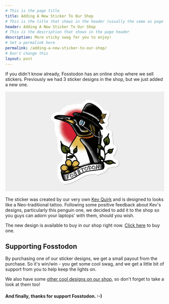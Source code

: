 ```yaml
---
# This is the page title
title: Adding A New Sticker To Our Shop
# This is the title that shows in the header (usually the same as page title)
header: Adding A New Sticker To Our Shop
# This is the description that shows in the page header
description: More sticky swag for you to enjoy!
# Set a permalink here
permalink: /adding-a-new-sticker-to-our-shop/
# Don't change this
layout: post
---
```


If you didn't know already, Fosstodon has an online shop where we sell stickers. Previously we had 3 sticker designs in the shop, but we just added a new one.

![Penguin Sticker](/assets/images/penguin-sticker.png)

The sticker was created by our very own [Kev Quirk](https://fosstodon.org/@kev) and is designed to looks like a Neo-traditional tattoo. Following some positive feedback about Kev's designs, particularly this penguin one, we decided to add it to the shop so you guys can adorn your laptops' with them, should you wish.

The new design is available to buy in our shop right now. [Click here](https://www.designbyhumans.com/shop/sticker/fosstodon-penguin-tattoo/1409991/) to buy one.

## Supporting Fosstodon

By purchasing one of our sticker designs, we get a small payout from the purchase. So it's win/win - you get some cool swag, and we get a little bit of support from you to help keep the lights on.

We also have some [other cool designs on our shop](https://www.designbyhumans.com/shop/Fosstodon/), so don't forget to take a look at them too!

#### And finally, thanks for support Fosstodon. :-)
